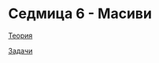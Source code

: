 # Седмица 6 - Масиви

[Теория](https://github.com/AleksandrinaKovachka/Introduction-to-programming/tree/main/Week06/Theory)

[Задачи](https://github.com/AleksandrinaKovachka/Introduction-to-programming/tree/main/Week06/Tasks)
